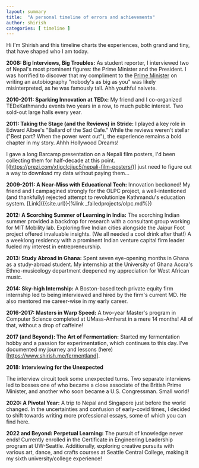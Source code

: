 ```yaml
---
layout: summary
title:  "A personal timeline of errors and achievements"
author: shirish
categories: [ timeline ]
---
```


Hi I'm Shirish and this timeline charts the experiences, both grand and tiny, that have shaped who I am today.

**2008: Big Interviews, Big Troubles:** As student reporter, I interviewed two of Nepal's most prominent figures: the Prime Minister and the President. I was horrified to discover that my compliment to the [Prime Minister](https://en.wikipedia.org/wiki/Girija_Prasad_Koirala) on writing an autobiography "nobody's as big as you" was likely misinterpreted, as he was famously tall. Ahh youthful naivete.

**2010-2011: Sparking Innovation at TEDx:** My friend and I co-organized TEDxKathmandu events two years in a row, to much public interest. Two sold-out large halls every year.

**2011: Taking the Stage (and the Reviews) in Stride:** I played a key role in Edward Albee's "Ballard of the Sad Cafe." While the reviews weren't stellar ("Best part? When the power went out"), the experience remains a bold chapter in my story. Ahhh Hollywood Dreams!

I gave a long Barcamp presentation on a Nepali film posters, I'd been collecting them for half-decade at this point. [(https://prezi.com/xtigclcjiuc5/nepali-film-posters/)] just need to figure out a way to download my data without paying them...

**2009-2011: A Near-Miss with Educational Tech:** Innovation beckoned! My friend and I campagined strongly for the OLPC project, a well-intentioned (and thankfully) rejected attempt to revolutionize Kathmandu's education system. [Link]({{site.url}}{%link _failedprojects/olpc.md%})

**2012: A Scorching Summer of Learning in India:** The scorching Indian summer provided a backdrop for research with a consultant group working for MIT Mobility lab. Exploring five Indian cities alongside the Jaipur Foot project offered invaluable insights. (We all needed a cool drink after that!)  A a weeklong residency with a prominent Indian venture capital firm leader fueled my interest in entrepreneurship.

**2013: Study Abroad in Ghana:** Spent seven eye-opening months in Ghana as a study-abroad student. My internship at the University of Ghana Accra's Ethno-musicology department deepened my appreciation for West African music.

**2014: Sky-high Internship:** A Boston-based tech private equity firm internship led to being interviewed and hired by the firm's current MD. He also mentored me career-wise in my early career.

**2016-2017: Masters in Warp Speed:** A two-year Master's program in Computer Science completed at UMass-Amherst in a mere 14 months! All of that, without a drop of caffeine!

**2017 (and Beyond): The Art of Fermentation:** Started my fermentation hobby and a passion for experimentation, which continues to this day.  I've documented my journey and lessons (here)[https://www.shirish.me/fermentland].

**2018: Interviewing for the Unexpected**

The interview circuit took some unexpected turns. Two separate interviews led to bosses one of who became a close associate of the British Prime Minister, and another who soon became a U.S. Congressman. Small world!

**2020: A Pivotal Year:** A trip to Nepal and Singapore just before the world changed. In the uncertainties and confusion of early-covid times, I decided to shift towards writing more professional essays, some of which you can find here.

**2022 and Beyond: Perpetual Learning:** The pursuit of knowledge never ends! Currently enrolled in the Certificate in Engineering Leadership program at UW-Seattle.  Additionally, exploring creative pursuits with various art, dance, and crafts courses at Seattle Central College, making it my sixth university/college experience!